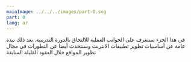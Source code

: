 ```yaml
---
mainImage: ../../../images/part-0.svg
part: 0
lang: ar
---
```


<div class="intro">
في هذا الجزء سنتعرف على الجوانب العملية للالتحاق بالدورة التدريبية. بعد ذلك نبذة عامة عن أساسيات تطوير تطبيقات الانترنت وسنتحدث أيضا عن التطورات في مجال تطوير المواقع خلال العقود القليلة السابقة
</div>
